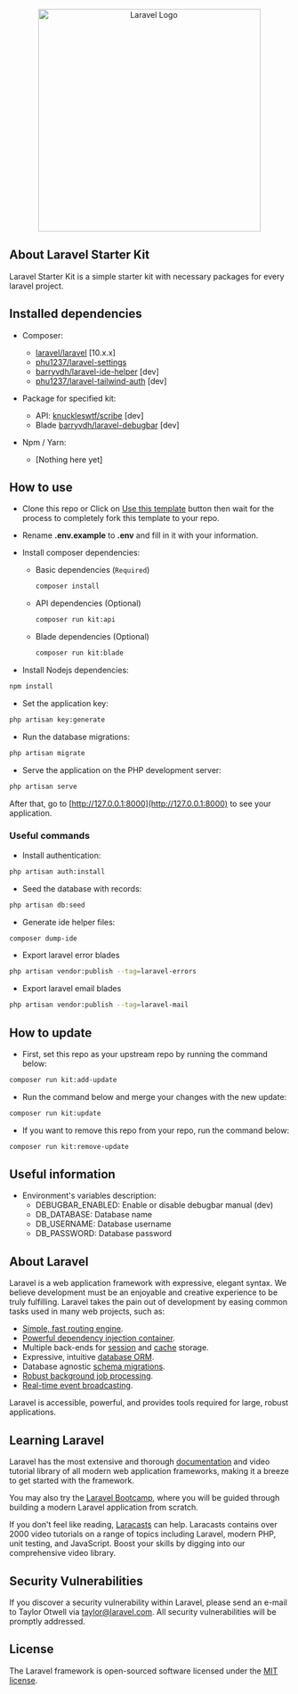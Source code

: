 <p align="center"><a href="https://laravel.com" target="_blank"><img src="https://raw.githubusercontent.com/laravel/art/master/logo-lockup/5%20SVG/2%20CMYK/1%20Full%20Color/laravel-logolockup-cmyk-red.svg" width="400" alt="Laravel Logo"></a></p>

## About Laravel Starter Kit

Laravel Starter Kit is a simple starter kit with necessary packages for every laravel project.

## Installed dependencies

- Composer:
  - [laravel/laravel](https://github.com/laravel/laravel) [10.x.x]
  - [phu1237/laravel-settings](https://github.com/Phu1237/laravel-settings)
  - [barryvdh/laravel-ide-helper](https://github.com/barryvdh/laravel-ide-helper) [dev]
  - [phu1237/laravel-tailwind-auth](https://github.com/Phu1237/laravel-tailwind-auth) [dev]
- Package for specified kit:
  - API:
  [knuckleswtf/scribe](https://scribe.knuckles.wtf/laravel/) [dev]
  - Blade
  [barryvdh/laravel-debugbar](https://github.com/barryvdh/laravel-debugbar) [dev]

- Npm / Yarn:
  - [Nothing here yet]

## How to use

- Clone this repo or Click on [Use this template](https://github.com/Phu1237/laravel-starter-kit/generate) button then wait for the process to completely fork this template to your repo.
- Rename **.env.example** to **.env** and fill in it with your information.
- Install composer dependencies:
  - Basic dependencies (`Required`)

    ```bash
    composer install
    ```

  - API dependencies (Optional)

    ```bash
    composer run kit:api
    ```

  - Blade dependencies (Optional)

    ```bash
    composer run kit:blade
    ```

- Install Nodejs dependencies:

```bash
npm install
```

- Set the application key:

```bash
php artisan key:generate
```

- Run the database migrations:

```bash
php artisan migrate
```

- Serve the application on the PHP development server:

```bash
php artisan serve
```

After that, go to [http://127.0.0.1:8000](http://127.0.0.1:8000) to see your application.

### Useful commands

- Install authentication:

```bash
php artisan auth:install
```

- Seed the database with records:

```bash
php artisan db:seed
```

- Generate ide helper files:

```bash
composer dump-ide
```

- Export laravel error blades

```bash
php artisan vendor:publish --tag=laravel-errors
```

- Export laravel email blades

```bash
php artisan vendor:publish --tag=laravel-mail
```

## How to update

- First, set this repo as your upstream repo by running the command below:

```bash
composer run kit:add-update
```

- Run the command below and merge your changes with the new update:

```bash
composer run kit:update
```

- If you want to remove this repo from your repo, run the command below:

```bash
composer run kit:remove-update
```

## Useful information

- Environment's variables description:
  - DEBUGBAR_ENABLED: Enable or disable debugbar manual (dev)
  - DB_DATABASE: Database name
  - DB_USERNAME: Database username
  - DB_PASSWORD: Database password

## About Laravel

Laravel is a web application framework with expressive, elegant syntax. We believe development must be an enjoyable and creative experience to be truly fulfilling. Laravel takes the pain out of development by easing common tasks used in many web projects, such as:

- [Simple, fast routing engine](https://laravel.com/docs/routing).
- [Powerful dependency injection container](https://laravel.com/docs/container).
- Multiple back-ends for [session](https://laravel.com/docs/session) and [cache](https://laravel.com/docs/cache) storage.
- Expressive, intuitive [database ORM](https://laravel.com/docs/eloquent).
- Database agnostic [schema migrations](https://laravel.com/docs/migrations).
- [Robust background job processing](https://laravel.com/docs/queues).
- [Real-time event broadcasting](https://laravel.com/docs/broadcasting).

Laravel is accessible, powerful, and provides tools required for large, robust applications.

## Learning Laravel

Laravel has the most extensive and thorough [documentation](https://laravel.com/docs) and video tutorial library of all modern web application frameworks, making it a breeze to get started with the framework.

You may also try the [Laravel Bootcamp](https://bootcamp.laravel.com), where you will be guided through building a modern Laravel application from scratch.

If you don't feel like reading, [Laracasts](https://laracasts.com) can help. Laracasts contains over 2000 video tutorials on a range of topics including Laravel, modern PHP, unit testing, and JavaScript. Boost your skills by digging into our comprehensive video library.

## Security Vulnerabilities

If you discover a security vulnerability within Laravel, please send an e-mail to Taylor Otwell via [taylor@laravel.com](mailto:taylor@laravel.com). All security vulnerabilities will be promptly addressed.

## License

The Laravel framework is open-sourced software licensed under the [MIT license](https://opensource.org/licenses/MIT).
